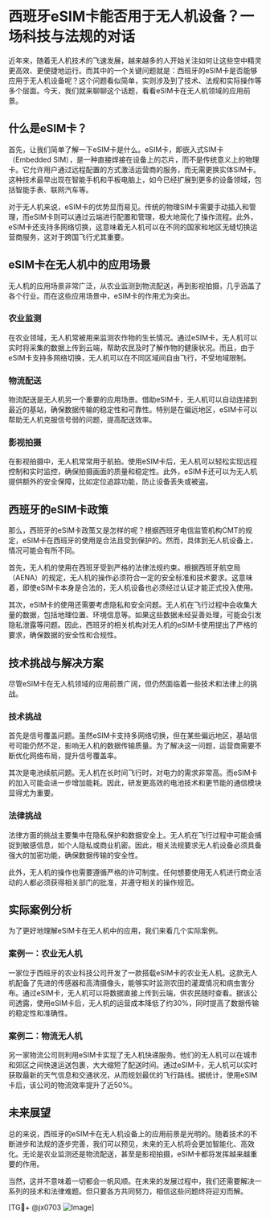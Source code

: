 # 西班牙eSIM卡能否用于无人机设备？一场科技与法规的对话

近年来，随着无人机技术的飞速发展，越来越多的人开始关注如何让这些空中精灵更高效、更便捷地运行。而其中的一个关键问题就是：西班牙的eSIM卡是否能够应用于无人机设备呢？这个问题看似简单，实则涉及到了技术、法规和实际操作等多个层面。今天，我们就来聊聊这个话题，看看eSIM卡在无人机领域的应用前景。

## 什么是eSIM卡？

首先，让我们简单了解一下eSIM卡是什么。eSIM卡，即嵌入式SIM卡（Embedded SIM），是一种直接焊接在设备上的芯片，而不是传统意义上的物理卡。它允许用户通过远程配置的方式激活运营商的服务，而无需更换实体SIM卡。这种技术最早出现在智能手机和平板电脑上，如今已经扩展到更多的设备领域，包括智能手表、联网汽车等。

对于无人机来说，eSIM卡的优势显而易见。传统的物理SIM卡需要手动插入和管理，而eSIM卡则可以通过云端进行配置和管理，极大地简化了操作流程。此外，eSIM卡还支持多网络切换，这意味着无人机可以在不同的国家和地区无缝切换运营商服务，这对于跨国飞行尤其重要。

## eSIM卡在无人机中的应用场景

无人机的应用场景非常广泛，从农业监测到物流配送，再到影视拍摄，几乎涵盖了各个行业。而在这些应用场景中，eSIM卡的作用尤为突出。

### 农业监测

在农业领域，无人机常被用来监测农作物的生长情况。通过eSIM卡，无人机可以实时将采集的数据上传到云端，帮助农民及时了解作物的健康状况。而且，由于eSIM卡支持多网络切换，无人机可以在不同区域间自由飞行，不受地域限制。

### 物流配送

物流配送是无人机另一个重要的应用场景。借助eSIM卡，无人机可以自动连接到最近的基站，确保数据传输的稳定性和可靠性。特别是在偏远地区，eSIM卡可以帮助无人机克服信号弱的问题，提高配送效率。

### 影视拍摄

在影视拍摄中，无人机常常用于航拍。使用eSIM卡后，无人机可以轻松实现远程控制和实时监控，确保拍摄画面的质量和稳定性。此外，eSIM卡还可以为无人机提供额外的安全保障，比如定位追踪功能，防止设备丢失或被盗。

## 西班牙的eSIM卡政策

那么，西班牙的eSIM卡政策又是怎样的呢？根据西班牙电信监管机构CMT的规定，eSIM卡在西班牙的使用是合法且受到保护的。然而，具体到无人机设备上，情况可能会有所不同。

首先，无人机的使用在西班牙受到严格的法律法规约束。根据西班牙航空局（AENA）的规定，无人机的操作必须符合一定的安全标准和技术要求。这意味着，即使eSIM卡本身是合法的，无人机设备也必须经过认证才能正式投入使用。

其次，eSIM卡的使用还需要考虑隐私和安全问题。无人机在飞行过程中会收集大量的数据，包括地理位置、环境信息等。如果这些数据未经妥善处理，可能会引发隐私泄露等问题。因此，西班牙的相关机构对无人机的eSIM卡使用提出了严格的要求，确保数据的安全性和合规性。

## 技术挑战与解决方案

尽管eSIM卡在无人机领域的应用前景广阔，但仍然面临着一些技术和法律上的挑战。

### 技术挑战

首先是信号覆盖问题。虽然eSIM卡支持多网络切换，但在某些偏远地区，基站信号可能仍然不足，影响无人机的数据传输质量。为了解决这一问题，运营商需要不断优化网络布局，提升信号覆盖率。

其次是电池续航问题。无人机在长时间飞行时，对电力的需求非常高。而eSIM卡的加入可能会进一步增加能耗。因此，研发更高效的电池技术和更节能的通信模块显得尤为重要。

### 法律挑战

法律方面的挑战主要集中在隐私保护和数据安全上。无人机在飞行过程中可能会捕捉到敏感信息，如个人隐私或商业机密。因此，相关法规要求无人机设备必须具备强大的加密功能，确保数据传输的安全性。

此外，无人机的操作也需要遵循严格的许可制度。任何想要使用无人机进行商业活动的人都必须获得相关部门的批准，并遵守相关的操作规范。

## 实际案例分析

为了更好地理解eSIM卡在无人机中的应用，我们来看几个实际案例。

### 案例一：农业无人机

一家位于西班牙的农业科技公司开发了一款搭载eSIM卡的农业无人机。这款无人机配备了先进的传感器和高清摄像头，能够实时监测农田的灌溉情况和病虫害分布。通过eSIM卡，无人机可以将数据直接上传到云端，供农民随时查看。据该公司透露，使用eSIM卡后，无人机的运营成本降低了约30%，同时提高了数据传输的稳定性和准确性。

### 案例二：物流无人机

另一家物流公司则利用eSIM卡实现了无人机快递服务。他们的无人机可以在城市和郊区之间快速运送包裹，大大缩短了配送时间。通过eSIM卡，无人机可以实时获取最新的天气信息和交通状况，从而规划最优的飞行路线。据统计，使用eSIM卡后，该公司的物流效率提升了近50%。

## 未来展望

总的来说，西班牙的eSIM卡在无人机设备上的应用前景是光明的。随着技术的不断进步和法规的逐步完善，我们可以预见，未来的无人机将会更加智能化、高效化。无论是农业监测还是物流配送，甚至是影视拍摄，eSIM卡都将发挥越来越重要的作用。

当然，这并不意味着一切都会一帆风顺。在未来的发展过程中，我们还需要解决一系列的技术和法律难题。但只要各方共同努力，相信这些问题终将迎刃而解。

[TG💪+ @jx0703 ![Image](https://github.com/user-attachments/assets/dbca1d08-cadb-493c-b0ec-ad6f7a83f270)]